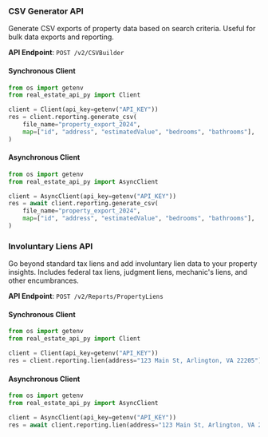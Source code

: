 
### CSV Generator API <a name="generate_csv"></a>

Generate CSV exports of property data based on search criteria. 
Useful for bulk data exports and reporting.


**API Endpoint**: `POST /v2/CSVBuilder`

#### Synchronous Client

```python
from os import getenv
from real_estate_api_py import Client

client = Client(api_key=getenv("API_KEY"))
res = client.reporting.generate_csv(
    file_name="property_export_2024",
    map=["id", "address", "estimatedValue", "bedrooms", "bathrooms"],
)
```

#### Asynchronous Client

```python
from os import getenv
from real_estate_api_py import AsyncClient

client = AsyncClient(api_key=getenv("API_KEY"))
res = await client.reporting.generate_csv(
    file_name="property_export_2024",
    map=["id", "address", "estimatedValue", "bedrooms", "bathrooms"],
)
```

### Involuntary Liens API <a name="lien"></a>

Go beyond standard tax liens and add involuntary lien data to your property insights.
Includes federal tax liens, judgment liens, mechanic's liens, and other encumbrances.


**API Endpoint**: `POST /v2/Reports/PropertyLiens`

#### Synchronous Client

```python
from os import getenv
from real_estate_api_py import Client

client = Client(api_key=getenv("API_KEY"))
res = client.reporting.lien(address="123 Main St, Arlington, VA 22205")
```

#### Asynchronous Client

```python
from os import getenv
from real_estate_api_py import AsyncClient

client = AsyncClient(api_key=getenv("API_KEY"))
res = await client.reporting.lien(address="123 Main St, Arlington, VA 22205")
```
